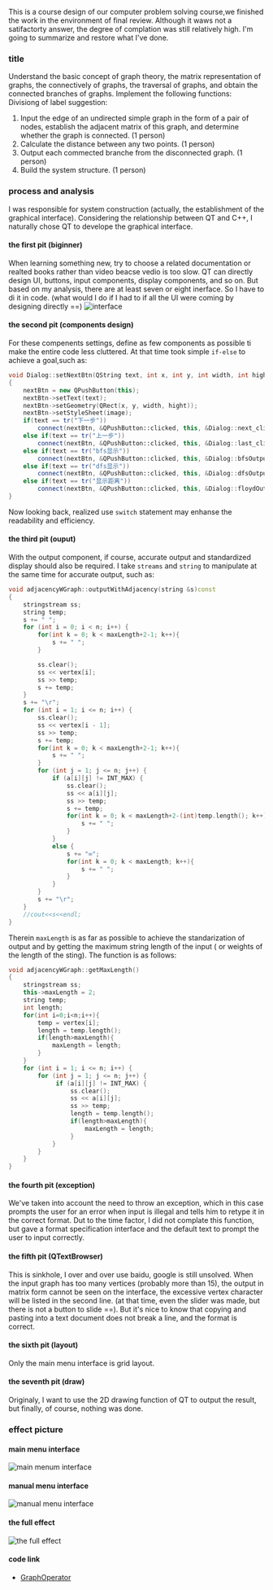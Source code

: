 
This is a course design of our computer problem solving course,we finished the work in the environment of final review. Although it waws not a satifactorty answer, the degree of complation was still relatively high.
I'm going to summarize and restore what I've done.

### title

Understand the basic concept of graph theory, the matrix representation of graphs, the connectively of graphs, the traversal of graphs, and obtain the connected branches of graphs. Implement the following functions:<br>
Divisiong of label suggestion:<br>
1. Input the edge of an undirected simple graph in the form of a pair of nodes, establish the adjacent matrix of this graph, and determine whether the graph is connected. (1 person)
2. Calculate the distance between any two points. (1 person)
3. Output each commected branche from the disconnected graph. (1 person)
4. Build the system structure. (1 person)

### process and analysis

I was responsible for system construction (actually, the establishment of the graphical interface). Considering the relationship between QT and C++, I naturally chose QT to develope the graphical interface.

#### the first pit (biginner)

When learning something new, try to choose a related documentation or realted books rather than video beacse vedio is too slow.
QT can directly design UI, buttons, input components, display components, and so on. But based on my analysis, there are at least seven or eight inerface.
So I have to di it in code. (what would I do if I had to  if all the UI were coming by designing directly ==)
![interface](http://blog-1253928653.file.myqcloud.com/Image/GraphOperator/flowPath.jpg)<br>

#### the second pit (components design)

For these compenents settings, define as few components as possible ti make the entire code less cluttered.
At that time took simple `if-else` to achieve a goal,such as:

```c++
void Dialog::setNextBtn(QString text, int x, int y, int width, int hight, QString image)
{
    nextBtn = new QPushButton(this);
    nextBtn->setText(text);
    nextBtn->setGeometry(QRect(x, y, width, hight));
    nextBtn->setStyleSheet(image);
    if(text == tr("下一步"))
        connect(nextBtn, &QPushButton::clicked, this, &Dialog::next_clicked);
    else if(text == tr("上一步"))
        connect(nextBtn, &QPushButton::clicked, this, &Dialog::last_clicked);
    else if(text == tr("bfs显示"))
        connect(nextBtn, &QPushButton::clicked, this, &Dialog::bfsOutput_clicked);
    else if(text == tr("dfs显示"))
        connect(nextBtn, &QPushButton::clicked, this, &Dialog::dfsOutput_clicked);
    else if(text == tr("显示距离"))
        connect(nextBtn, &QPushButton::clicked, this, &Dialog::floydOutput_clicked);
}
```

Now looking back, realized use `switch` statement may enhanse the readability and efficiency.

#### the third pit (ouput)

With the output component, if course, accurate output and standardized display should also be required.
I take `streams` and `string` to manipulate at the same time for accurate output, such as:

```c++
void adjacencyWGraph::outputWithAdjacency(string &s)const
{
    stringstream ss;
    string temp;
    s += " ";
    for (int i = 0; i < n; i++) {
        for(int k = 0; k < maxLength+2-1; k++){
            s += " ";
        }

        ss.clear();
        ss << vertex[i];
        ss >> temp;
        s += temp;
    }
    s += "\r";
    for (int i = 1; i <= n; i++) {
        ss.clear();
        ss << vertex[i - 1];
        ss >> temp;
        s += temp;
        for(int k = 0; k < maxLength+2-1; k++){
            s += " ";
        }
        for (int j = 1; j <= n; j++) {
            if (a[i][j] != INT_MAX) {
                ss.clear();
                ss << a[i][j];
                ss >> temp;
                s += temp;
                for(int k = 0; k < maxLength+2-(int)temp.length(); k++){
                    s += " ";
                }
            }
            else {
                s += "∞";
                for(int k = 0; k < maxLength; k++){
                    s += " ";
                }
            }
        }
        s += "\r";
    }
    //cout<<s<<endl;
}
```

Therein `maxLength` is as far as possible to achieve the standarization of output and by getting the maximum string length of the input ( or weights of the length of the sting).
The function is as follows:

```c++
void adjacencyWGraph::getMaxLength()
{
    stringstream ss;
    this->maxLength = 2;
    string temp;
    int length;
    for(int i=0;i<n;i++){
        temp = vertex[i];
        length = temp.length();
        if(length>maxLength){
            maxLength = length;
        }
    }
    for (int i = 1; i <= n; i++) {
        for (int j = 1; j <= n; j++) {
             if (a[i][j] != INT_MAX) {
                 ss.clear();
                 ss << a[i][j];
                 ss >> temp;
                 length = temp.length();
                 if(length>maxLength){
                     maxLength = length;
                 }
            }
        }
    }
}
```

#### the fourth pit (exception)

We've taken into account the need to throw an exception, which in this case prompts the user for an error when input is illegal and tells him to retype it in the correct format.
Dut to the time factor, I did not complate this function, but gave a format specification interface and the default text to prompt the user to input correctly.

#### the fifth pit (QTextBrowser)

This is sinkhole, I over and over use baidu, google is still unsolved.
When the input graph has too many vertices (probably more than 15), the output in matrix form cannot be seen on the interface, the excessive vertex character will be listed in the second line. (at that time, even the slider was made, but there is not a button to slide ==). But it's nice to know that copying and pasting into a text document does not break a line, and the format is correct.

#### the sixth pit (layout)

Only the main menu interface is grid layout.

#### the seventh pit (draw)

Originaly, I want to use the 2D drawing function of QT to output the result, but finally, of course, nothing was done.

### effect picture

#### main menu interface

![main menum interface](http://blog-1253928653.file.myqcloud.com/Image/GraphOperator/main.png)<br>

#### manual menu interface

![manual menu interface](http://blog-1253928653.file.myqcloud.com/Image/GraphOperator/handIn.png)<br>

#### the full effect 

![the full effect ](http://blog-1253928653.file.myqcloud.com/Image/GraphOperator/output2.png)<br>

#### code link

* [GraphOperator](https://github.com/anlance/anlance/tree/master/GraphOperator)